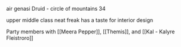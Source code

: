 

air genasi
Druid - circle of mountains
34

upper middle class
neat freak
has a taste for interior design

Party members with [[Meera Pepper]], [[Themis]], and [[Kal - Kalyre Fleistroro]]
